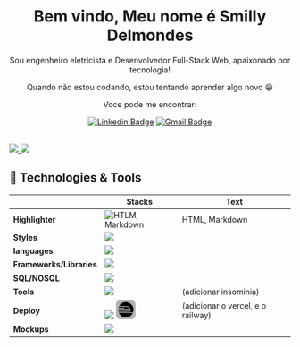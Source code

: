 <h1 align="center"> Bem vindo, Meu nome é Smilly Delmondes </h1>

<p align="center">
    Sou engenheiro eletricista e Desenvolvedor Full-Stack Web, apaixonado por tecnologia!
</p>

<p align="center"> 
  Quando não estou codando, estou tentando aprender algo novo 😁
</p>

<p align="center"> 
Voce pode me encontrar:
</p>

<div align="center">

  [![Linkedin Badge](https://img.shields.io/badge/-Smilly-blue?style=flat-square&logo=Linkedin&logoColor=white&link=https://www.linkedin.com/in/smillyaguilar/)](https://www.linkedin.com/in/smillyaguilar/)
  [![Gmail Badge](https://img.shields.io/badge/-smilly.3d@gmail.com-c14438?style=flat-square&logo=Gmail&logoColor=white&link=mailto:smilly.3d@gmail.com)](mailto:smilly.3d@gmail.com)
</div>
<br>

 <div>
  <a href="https://github.com/smilly3D">
    <img height="180em" src="https://github-readme-stats.vercel.app/api?username=smilly3D&count_private=true&show_icons=true&theme=dracula">
    <img height="180em" src="https://github-readme-stats.vercel.app/api/top-langs/?username=smilly3D&layout=compact&theme=dracula" >
  </a>
</div>


## 🔧 Technologies & Tools

|     | Stacks | Text|
| --- | --- | --- |
|**Highlighter**|  <img height='35px' src="https://skillicons.dev/icons?i=html,md&theme=light"  alt="HTLM, Markdown"/>| HTML, Markdown
|**Styles**|  <img height='35px'  src="https://skillicons.dev/icons?i=css,sass,tailwind,styledcomponents"/>|
|**languages**|  <img height='35px'  src="https://skillicons.dev/icons?i=js,ts,python"/>|
|**Frameworks/Libraries**|  <img height='35px'  src="https://skillicons.dev/icons?i=react,redux,nodejs,express,flask,django,"/>|
|**SQL/NOSQL**|  <img height='35px'  src="https://skillicons.dev/icons?i=postgres,mongodb,sqlite"/>|
|**Tools**|  <img height='35px'  src="https://skillicons.dev/icons?i=docker,git,github,"/>| (adicionar insominia)
|**Deploy**|  <img height='35px'  src="https://skillicons.dev/icons?i=heroku"/> <img height='35px' src="./assets/railwaynew.svg"/>| (adicionar o vercel, e o railway)
|**Mockups**|  <img height='35px'  src="https://skillicons.dev/icons?i=figma"/>|
